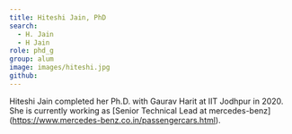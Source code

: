 ```yaml
---
title: Hiteshi Jain, PhD
search:
  - H. Jain
  - H Jain
role: phd_g
group: alum
image: images/hiteshi.jpg
github: 
---
```


Hiteshi Jain completed her Ph.D. with Gaurav Harit at IIT Jodhpur in 2020. She is currently working as [Senior Technical Lead at mercedes-benz] (https://www.mercedes-benz.co.in/passengercars.html).
